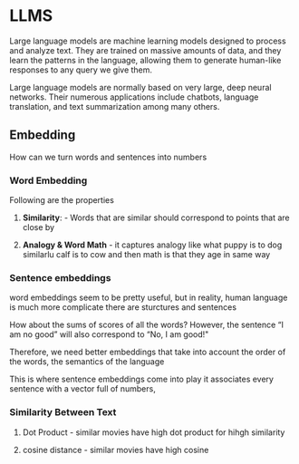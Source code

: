 # LLMS

Large language models are machine learning models designed to process and analyze text. They are trained on massive amounts of data, and they learn the patterns in the language, allowing them to generate human-like responses to any query we give them.

Large language models are normally based on very large, deep neural networks. Their numerous applications include chatbots, language translation, and text summarization among many others.

## Embedding 
How can we turn words and sentences into numbers

### Word Embedding

Following are the properties

1. **Similarity**: - Words that are similar should correspond to points that are close by 

2. **Analogy & Word Math** - it captures analogy like what puppy is to dog similarlu calf is to cow and then math is that they age in same way

### Sentence embeddings
word embeddings seem to be pretty useful, but in reality, human language is much more complicate there are sturctures and sentences

How about the sums of scores of all the words?  However, the sentence “I am no good” will also correspond to “No, I am good!"

Therefore, we need better embeddings that take into account the order of the words, the semantics of the language

This is where sentence embeddings come into play  it associates every sentence with a vector full of numbers,

### Similarity Between Text

1. Dot Product - similar movies have high dot product for hihgh similarity

2. cosine distance -  similar movies have high cosine